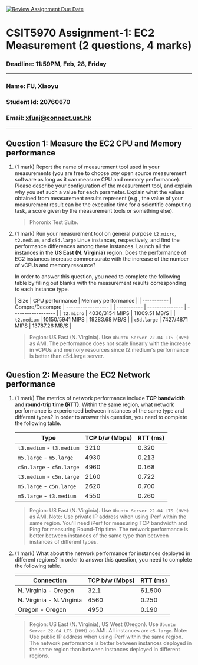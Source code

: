 [![Review Assignment Due Date](https://classroom.github.com/assets/deadline-readme-button-22041afd0340ce965d47ae6ef1cefeee28c7c493a6346c4f15d667ab976d596c.svg)](https://classroom.github.com/a/IAASVEAZ)
# CSIT5970 Assignment-1: EC2 Measurement (2 questions, 4 marks)

### Deadline: 11:59PM, Feb, 28, Friday

---

### Name: FU, Xiaoyu
### Student Id: 20760670
### Email: xfuaj@connect.ust.hk

---

## Question 1: Measure the EC2 CPU and Memory performance

1. (1 mark) Report the name of measurement tool used in your measurements (you are free to choose *any* open source measurement software as long as it can measure CPU and memory performance). Please describe your configuration of the measurement tool, and explain why you set such a value for each parameter. Explain what the values obtained from measurement results represent (e.g., the value of your measurement result can be the execution time for a scientific computing task, a score given by the measurement tools or something else).

    > Phoronix Test Suite.

2. (1 mark) Run your measurement tool on general purpose `t2.micro`, `t2.medium`, and `c5d.large` Linux instances, respectively, and find the performance differences among these instances. Launch all the instances in the **US East (N. Virginia)** region. Does the performance of EC2 instances increase commensurate with the increase of the number of vCPUs and memory resource?

    In order to answer this question, you need to complete the following table by filling out blanks with the measurement results corresponding to each instance type.

    | Size        | CPU performance | Memory performance |
    | ----------- | Compre/Decompre | ------------------ |
    | ----------- | --------------- | ------------------ |
    | `t2.micro`  | 4036/3154 MIPS  |  11009.51 MB/S     |
    | `t2.medium` | 10150/5941 MIPS |  19283.68 MB/S     |
    | `c5d.large` | 7427/4871 MIPS  |  13787.26 MB/S     |

    > Region: US East (N. Virginia). Use `Ubuntu Server 22.04 LTS (HVM)` as AMI.
    > The performance does not scale linearly with the increase in vCPUs and memory resources since t2.medium's performance is better than c5d.large server.

## Question 2: Measure the EC2 Network performance

1. (1 mark) The metrics of network performance include **TCP bandwidth** and **round-trip time (RTT)**. Within the same region, what network performance is experienced between instances of the same type and different types? In order to answer this question, you need to complete the following table.

    | Type                      | TCP b/w (Mbps) | RTT (ms) |
    | ------------------------- | -------------- | -------- |
    | `t3.medium` - `t3.medium` | 3210           | 0.320    |
    | `m5.large` - `m5.large`   | 4930           | 0.213    |
    | `c5n.large` - `c5n.large` | 4960           | 0.168    |
    | `t3.medium` - `c5n.large` | 2160           | 0.722    |
    | `m5.large` - `c5n.large`  | 2620           | 0.700    |
    | `m5.large` - `t3.medium`  | 4550           | 0.260    |

    > Region: US East (N. Virginia). Use `Ubuntu Server 22.04 LTS (HVM)` as AMI. Note: Use private IP address when using iPerf within the same region. You'll need iPerf for measuring TCP bandwidth and Ping for measuring Round-Trip time.
    > The network performance is better between instances of the same type than between instances of different types.
2. (1 mark) What about the network performance for instances deployed in different regions? In order to answer this question, you need to complete the following table.

    | Connection                | TCP b/w (Mbps) | RTT (ms) |
    | ------------------------- | -------------- | -------- |
    | N. Virginia - Oregon      |  32.1          |  61.500  |
    | N. Virginia - N. Virginia |  4560          |  0.250   |
    | Oregon - Oregon           |  4950          |  0.190   |
 
    > Region: US East (N. Virginia), US West (Oregon). Use `Ubuntu Server 22.04 LTS (HVM)` as AMI. All instances are `c5.large`. Note: Use public IP address when using iPerf within the same region.
    > The network performance is better between instances deployed in the same region than between instances deployed in different regions.